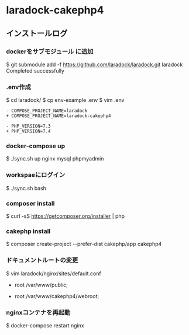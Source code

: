 # laradock-cakephp4

## インストールログ
### dockerをサブモジュール に追加
$ git submodule add -f https://github.com/laradock/laradock.git laradock
Completed successfully

### .env作成
$ cd laradock/
$ cp env-example .env
$ vim .env

```
- COMPOSE_PROJECT_NAME=laradock
+ COMPOSE_PROJECT_NAME=laradock-cakephp4

- PHP_VERSION=7.3
+ PHP_VERSION=7.4
```

### docker-compose up
$ ./sync.sh up nginx mysql phpmyadmin


### workspaeにログイン
$ ./sync.sh bash

### composer install
$ curl -sS https://getcomposer.org/installer | php


 ### cakephp install
$ composer create-project --prefer-dist cakephp/app cakephp4


### ドキュメントルートの変更
$ vim laradock/nginx/sites/default.conf
-  root /var/www/public;
+  root /var/www/cakephp4/webroot;

### nginxコンテナを再起動
$ docker-compose restart nginx

